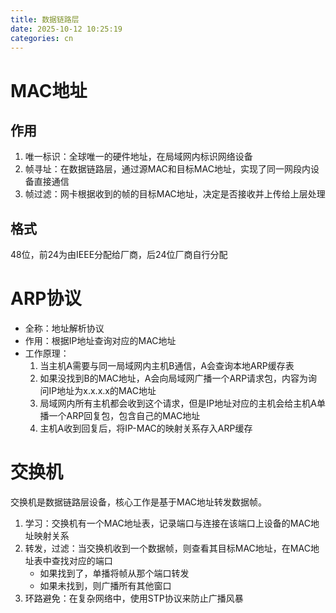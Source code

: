 ```yaml
---
title: 数据链路层
date: 2025-10-12 10:25:19
categories: cn
---
```


# MAC地址

## 作用

1. 唯一标识：全球唯一的硬件地址，在局域网内标识网络设备
2. 帧寻址：在数据链路层，通过源MAC和目标MAC地址，实现了同一网段内设备直接通信
3. 帧过滤：网卡根据收到的帧的目标MAC地址，决定是否接收并上传给上层处理

## 格式

48位，前24为由IEEE分配给厂商，后24位厂商自行分配

# ARP协议

- 全称：地址解析协议
- 作用：根据IP地址查询对应的MAC地址
- 工作原理：
  1. 当主机A需要与同一局域网内主机B通信，A会查询本地ARP缓存表
  2. 如果没找到B的MAC地址，A会向局域网广播一个ARP请求包，内容为询问IP地址为x.x.x.x的MAC地址
  3. 局域网内所有主机都会收到这个请求，但是IP地址对应的主机会给主机A单播一个ARP回复包，包含自己的MAC地址
  4. 主机A收到回复后，将IP-MAC的映射关系存入ARP缓存

# 交换机

交换机是数据链路层设备，核心工作是基于MAC地址转发数据帧。

1. 学习：交换机有一个MAC地址表，记录端口与连接在该端口上设备的MAC地址映射关系
2. 转发，过滤：当交换机收到一个数据帧，则查看其目标MAC地址，在MAC地址表中查找对应的端口
   - 如果找到了，单播将帧从那个端口转发
   - 如果未找到，则广播所有其他窗口
3. 环路避免：在复杂网络中，使用STP协议来防止广播风暴

